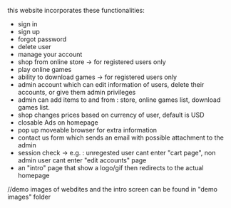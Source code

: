 this website incorporates these functionalities:

* sign in
* sign up
* forgot password
* delete user
* manage your account
* shop from online store -> for registered users only
* play online games
* ability to download games -> for registered users only
* admin account which can edit information of users, delete their accounts, or give them admin privileges
* admin can add items to and from : store, online games list, download games list.
* shop changes prices based on currency of user, default is USD
* closable Ads on homepage
* pop up moveable browser for extra information
* contact us form which sends an email with possible attachment to the admin
* session check -> e.g. : unregested user cant enter "cart page", non admin user cant enter "edit accounts" page
* an "intro" page that show a logo/gif then redirects to the actual homepage

//demo images of webdites and the intro screen can be found in "demo images" folder

